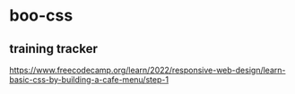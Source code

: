 # boo-css
## training tracker 
https://www.freecodecamp.org/learn/2022/responsive-web-design/learn-basic-css-by-building-a-cafe-menu/step-1